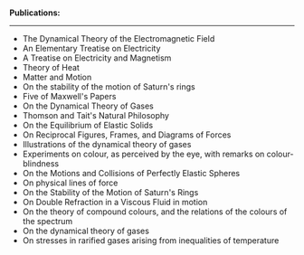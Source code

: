 






</br>
<p><strong> Publications: </strong></p>
<hr>

<ul>
<li><a target="_blank" href="https://github.com/manjunath5496/James-Clerk-Maxwell-Books/blob/master/mw(1).pdf" style="text-decoration:none;">The Dynamical Theory of the Electromagnetic Field</a></li>
<li><a target="_blank" href="https://github.com/manjunath5496/James-Clerk-Maxwell-Books/blob/master/mw(2).pdf" style="text-decoration:none;">An Elementary Treatise on Electricity</a></li>
  <li><a target="_blank" href="https://github.com/manjunath5496/James-Clerk-Maxwell-Books/blob/master/mw(3).pdf" style="text-decoration:none;">A Treatise on Electricity and Magnetism</a></li>
 <li><a target="_blank" href="https://github.com/manjunath5496/James-Clerk-Maxwell-Books/blob/master/mw(4).pdf" style="text-decoration:none;">Theory of Heat  </a></li>                              
<li><a target="_blank" href="https://github.com/manjunath5496/James-Clerk-Maxwell-Books/blob/master/mw(5).pdf" style="text-decoration:none;">Matter and Motion</a></li>
<li><a target="_blank" href="https://github.com/manjunath5496/James-Clerk-Maxwell-Books/blob/master/mw(6).pdf" style="text-decoration:none;">On the stability of the motion of Saturn's rings</a></li>
<li><a target="_blank" href="https://github.com/manjunath5496/James-Clerk-Maxwell-Books/blob/master/mw(7).pdf" style="text-decoration:none;">Five of Maxwell's Papers</a></li>
  

 <li><a target="_blank" href="https://github.com/manjunath5496/James-Clerk-Maxwell-Books/blob/master/m(1).pdf" style="text-decoration:none;">On the Dynamical Theory of Gases</a></li>

 <li><a target="_blank" href="https://github.com/manjunath5496/James-Clerk-Maxwell-Books/blob/master/m(2).pdf" style="text-decoration:none;">Thomson and Tait's Natural Philosophy</a></li>

<li><a target="_blank" href="https://github.com/manjunath5496/James-Clerk-Maxwell-Books/blob/master/m(3).pdf" style="text-decoration:none;">On the Equilibrium of Elastic Solids </a></li>
 <li><a target="_blank" href="https://github.com/manjunath5496/James-Clerk-Maxwell-Books/blob/master/m(4).pdf" style="text-decoration:none;">On Reciprocal Figures, Frames, and Diagrams of Forces</a></li>                              
<li><a target="_blank" href="https://github.com/manjunath5496/James-Clerk-Maxwell-Books/blob/master/m(5).pdf" style="text-decoration:none;">Illustrations of the dynamical theory of gases</a></li>
<li><a target="_blank" href="https://github.com/manjunath5496/James-Clerk-Maxwell-Books/blob/master/m(6).pdf" style="text-decoration:none;">Experiments on colour, as perceived by the eye, with remarks on colour-blindness</a></li>
 <li><a target="_blank" href="https://github.com/manjunath5496/James-Clerk-Maxwell-Books/blob/master/m(7).pdf" style="text-decoration:none;">On the Motions and Collisions of Perfectly Elastic Spheres</a></li>

 <li><a target="_blank" href="https://github.com/manjunath5496/James-Clerk-Maxwell-Books/blob/master/m(8).pdf" style="text-decoration:none;"> On physical lines of force </a></li>
   <li><a target="_blank" href="https://github.com/manjunath5496/James-Clerk-Maxwell-Books/blob/master/m(9).pdf" style="text-decoration:none;">On the Stability of the Motion of Saturn's Rings</a></li>
  
   
 <li><a target="_blank" href="https://github.com/manjunath5496/James-Clerk-Maxwell-Books/blob/master/m(10).pdf" style="text-decoration:none;">On Double Refraction in a Viscous Fluid in motion</a></li>                              
<li><a target="_blank" href="https://github.com/manjunath5496/James-Clerk-Maxwell-Books/blob/master/m(11).pdf" style="text-decoration:none;">On the theory of compound colours, and the relations of the colours of the spectrum</a></li>
<li><a target="_blank" href="https://github.com/manjunath5496/James-Clerk-Maxwell-Books/blob/master/m(12).pdf" style="text-decoration:none;">On the dynamical theory of gases</a></li>
<li><a target="_blank" href="https://github.com/manjunath5496/James-Clerk-Maxwell-Books/blob/master/m(13).pdf" style="text-decoration:none;">On stresses in rarified gases arising from inequalities of temperature</a></li>
  
  
  
  
  
  </ul>
